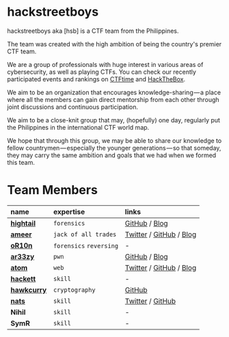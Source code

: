 # hackstreetboys

hackstreetboys aka [hsb] is a CTF team from the Philippines.

The team was created with the high ambition of being the country's premier CTF team.

We are a group of professionals with huge interest in various areas of cybersecurity, as well as playing CTFs. You can check our recently participated events and rankings on [CTFtime](https://ctftime.org/team/43377) and [HackTheBox](https://www.hackthebox.eu/home/teams/profile/1246).

We aim to be an organization that encourages knowledge-sharing — a place where all the members can gain direct mentorship from each other through joint discussions and continuous participation. 

We aim to be a close-knit group that may, (hopefully) one day, regularly put the Philippines in the international CTF world map. 

We hope that through this group, we may be able to share our knowledge to fellow countrymen — especially the younger generations — so that someday, they may carry the same ambition and goals that we had when we formed this team.

# Team Members

| name        | expertise          | links |
|:-------------|:------------------|:------|
| [**hightail**](https://ctftime.org/user/27765) | `forensics` | [GitHub](https://github.com/monliclican) / [Blog](https://medium.com/@monliclican)  |
| [**ameer**](https://ctftime.org/user/44107) | `jack of all trades`  | [Twitter](https://twitter.com/ameerpornillos) / [GitHub](https://github.com/ameerpornillos) / [Blog](https://ethicalhackers.club/)  |
| [**oR10n**](https://ctftime.org/user/27824) | `forensics` `reversing`      | -   |
| [**ar33zy**](https://ctftime.org/user/38734) | `pwn` | [GitHub](https://github.com/ar33zy) / [Blog](https://medium.com/@ar33zy)  |
| [**atom**](https://ctftime.org/user/31677) | `web` | [Twitter](https://twitter.com/@ajdumanhug) / [GitHub](https://github.com/ajdumanhug) / [Blog](https://medium.com/@ajdumanhug)  |
| [**hackett**](https://ctftime.org/user/45247) | `skill` | -  |
| [**hawkcurry**](https://ctftime.org/user/44130) | `cryptography` | [GitHub](https://github.com/pberba)  |
| [**nats**](https://ctftime.org/user/46414) | `skill` | [Twitter](https://twitter.com/nandwaninathu) / [GitHub](https://github.com/nathunandwani) |
| **Nihil** | `skill` | -  |
| **SymR** | `skill` | -  |
